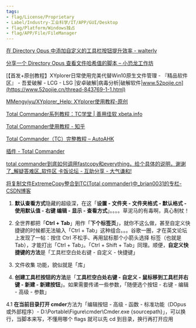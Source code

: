 ```yaml
---
tags:
- flag/License/Proprietary
- Label/Industry-工业科学/IT/APP/GUI/Desktop
- flag/Platform/Windows独占
- flag/APP/File/FileManager
---
```


[在 Directory Opus 中添加自定义的工具栏按钮提升效率 - walterlv](https://blog.walterlv.com/post/directory-opus-custom-toolbar-buttons.html)

[分享一个 Directory Opus 查看文件哈希值的脚本 – 小恐龙工作坊](https://xkonglong.com/dopus-hash-script/)

[【首发+原创教程】XYplorer日常使用完美代替Win10原生文件管理 - 『精品软件区』 - 吾爱破解 - LCG - LSG |安卓破解|病毒分析|破解软件|www.52pojie.cn](https://www.52pojie.cn/thread-843769-1-1.html)

[MMengyiyu/XYplorer_Help: XYplorer使用教程-原创](https://github.com/MMengyiyu/XYplorer_Help)

[Total Commander系列教程：TC学堂 | 善用佳软 xbeta.info](http://xbeta.info/studytc/index.htm)

[Total Commander使用教程 - 知乎](https://zhuanlan.zhihu.com/p/24873312)

[Total Commander（TC）完整教程 – AutoAHK](https://www.autoahk.com/archives/9013)

[插件 - Total Commander](http://xbeta.info/tc/plugins.htm)

[total commander到底如何调用fastcopy和everything，给个具体的说明，谢谢了_解疑答难区_软件区 卡饭论坛 - 互助分享 - 大气谦和!](https://bbs.kafan.cn/thread-1273897-1-1.html)

[将复制文件ExtremeCopy整合到TC(Total commander)中_brian0031的专栏-CSDN博客](https://blog.csdn.net/brian0031/article/details/34092187)


1. **默认查看方式**隐藏的超级深，在这「**设置 - 文件夹 - 文件夹格式 - 默认格式 - 使用默认值 - 右键 编辑 - 显示 - 查看方式**」。。。。草泥马的有毒啊，真心制杖！

2. 全世界都把「**Ctrl + Tab**」用作「**下个标签页**」，就你不这么做，甚至自定义快捷键的时候都无法输入「Ctrl + Tab」这种组合。。。谷歌一圈，才在英文论坛上发现了一帖：按住 Ctrl 不松手、再用鼠标那个小箭头选择 标签（也就是 Tab），才能打出「Ctrl + Tab」。「Ctrl + Shift + Tab」同理。顺便，**自定义快捷键的方法**是「工具栏空白处右键 - 自定义 - 快捷键」

3. 文件收集 功能，貌似就是「库」

4. **创建工具栏按钮的方法**是「**工具栏空白处右键 - 自定义 - 鼠标移到工具栏并右键 - 新建 - 新建按钮**」。如果需要传递一些参数，「随便选个按钮 - 右键 - 编辑 - 高级 - 参数」

4.1 **在当前目录打开 cmder**方法为「编辑按钮 - 高级 - 函数 - 标准功能（DOpus 或外部程序）- D:\Portable\Figure\cmder\Cmder.exe {sourcepath}」，可以换行，当脚本来写，不懂用哪个 flags 就可以先 cd 到目录，换行再打开应用